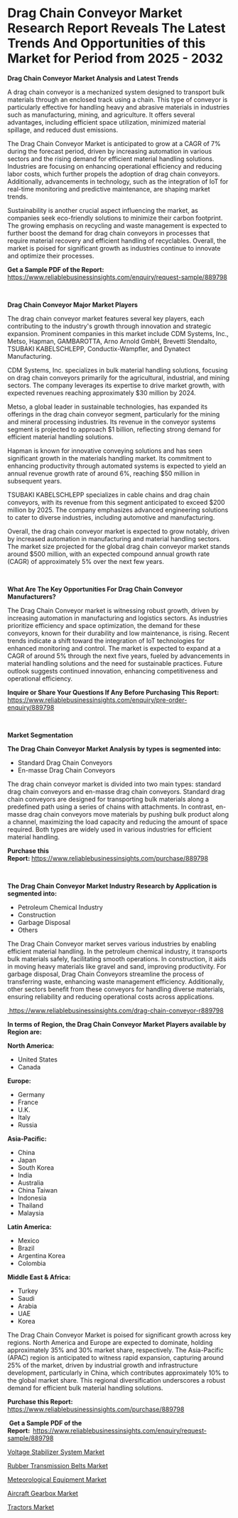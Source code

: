 <p><h1>Drag Chain Conveyor Market Research Report Reveals The Latest Trends And Opportunities of this Market for Period from 2025 - 2032</h1></p><p><strong>Drag Chain Conveyor Market Analysis and Latest Trends</strong></p>
<p><p>A drag chain conveyor is a mechanized system designed to transport bulk materials through an enclosed track using a chain. This type of conveyor is particularly effective for handling heavy and abrasive materials in industries such as manufacturing, mining, and agriculture. It offers several advantages, including efficient space utilization, minimized material spillage, and reduced dust emissions.</p><p>The Drag Chain Conveyor Market is anticipated to grow at a CAGR of 7% during the forecast period, driven by increasing automation in various sectors and the rising demand for efficient material handling solutions. Industries are focusing on enhancing operational efficiency and reducing labor costs, which further propels the adoption of drag chain conveyors. Additionally, advancements in technology, such as the integration of IoT for real-time monitoring and predictive maintenance, are shaping market trends.</p><p>Sustainability is another crucial aspect influencing the market, as companies seek eco-friendly solutions to minimize their carbon footprint. The growing emphasis on recycling and waste management is expected to further boost the demand for drag chain conveyors in processes that require material recovery and efficient handling of recyclables. Overall, the market is poised for significant growth as industries continue to innovate and optimize their processes.</p></p>
<p><strong>Get a Sample PDF of the Report:&nbsp;</strong> <a href="https://www.reliablebusinessinsights.com/enquiry/request-sample/889798?utm_campaign=63&utm_medium=2&utm_source=Github&utm_content=ia&utm_term=16022025&utm_id=drag-chain-conveyor">https://www.reliablebusinessinsights.com/enquiry/request-sample/889798</a></p>
<p>&nbsp;</p>
<p><strong>Drag Chain Conveyor Major Market Players</strong></p>
<p><p>The drag chain conveyor market features several key players, each contributing to the industry's growth through innovation and strategic expansion. Prominent companies in this market include CDM Systems, Inc., Metso, Hapman, GAMBAROTTA, Arno Arnold GmbH, Brevetti Stendalto, TSUBAKI KABELSCHLEPP, Conductix-Wampfler, and Dynatect Manufacturing.</p><p>CDM Systems, Inc. specializes in bulk material handling solutions, focusing on drag chain conveyors primarily for the agricultural, industrial, and mining sectors. The company leverages its expertise to drive market growth, with expected revenues reaching approximately $30 million by 2024.</p><p>Metso, a global leader in sustainable technologies, has expanded its offerings in the drag chain conveyor segment, particularly for the mining and mineral processing industries. Its revenue in the conveyor systems segment is projected to approach $1 billion, reflecting strong demand for efficient material handling solutions.</p><p>Hapman is known for innovative conveying solutions and has seen significant growth in the materials handling market. Its commitment to enhancing productivity through automated systems is expected to yield an annual revenue growth rate of around 6%, reaching $50 million in subsequent years.</p><p>TSUBAKI KABELSCHLEPP specializes in cable chains and drag chain conveyors, with its revenue from this segment anticipated to exceed $200 million by 2025. The company emphasizes advanced engineering solutions to cater to diverse industries, including automotive and manufacturing.</p><p>Overall, the drag chain conveyor market is expected to grow notably, driven by increased automation in manufacturing and material handling sectors. The market size projected for the global drag chain conveyor market stands around $500 million, with an expected compound annual growth rate (CAGR) of approximately 5% over the next few years.</p></p>
<p>&nbsp;</p>
<p><strong>What Are The Key Opportunities For Drag Chain Conveyor Manufacturers?</strong></p>
<p><p>The Drag Chain Conveyor market is witnessing robust growth, driven by increasing automation in manufacturing and logistics sectors. As industries prioritize efficiency and space optimization, the demand for these conveyors, known for their durability and low maintenance, is rising. Recent trends indicate a shift toward the integration of IoT technologies for enhanced monitoring and control. The market is expected to expand at a CAGR of around 5% through the next five years, fueled by advancements in material handling solutions and the need for sustainable practices. Future outlook suggests continued innovation, enhancing competitiveness and operational efficiency.</p></p>
<p><strong>Inquire or Share Your Questions If Any Before Purchasing This Report:</strong> <a href="https://www.reliablebusinessinsights.com/enquiry/pre-order-enquiry/889798?utm_campaign=63&utm_medium=2&utm_source=Github&utm_content=ia&utm_term=16022025&utm_id=drag-chain-conveyor">https://www.reliablebusinessinsights.com/enquiry/pre-order-enquiry/889798</a></p>
<p>&nbsp;</p>
<p><strong>Market Segmentation</strong></p>
<p><strong>The Drag Chain Conveyor Market Analysis by types is segmented into:</strong></p>
<p><ul><li>Standard Drag Chain Conveyors</li><li>En-masse Drag Chain Conveyors</li></ul></p>
<p><p>The drag chain conveyor market is divided into two main types: standard drag chain conveyors and en-masse drag chain conveyors. Standard drag chain conveyors are designed for transporting bulk materials along a predefined path using a series of chains with attachments. In contrast, en-masse drag chain conveyors move materials by pushing bulk product along a channel, maximizing the load capacity and reducing the amount of space required. Both types are widely used in various industries for efficient material handling.</p></p>
<p><strong>Purchase this Report:&nbsp;</strong><a href="https://www.reliablebusinessinsights.com/purchase/889798?utm_campaign=63&utm_medium=2&utm_source=Github&utm_content=ia&utm_term=16022025&utm_id=drag-chain-conveyor">https://www.reliablebusinessinsights.com/purchase/889798</a></p>
<p>&nbsp;</p>
<p><strong>The Drag Chain Conveyor Market Industry Research by Application is segmented into:</strong></p>
<p><ul><li>Petroleum Chemical Industry</li><li>Construction</li><li>Garbage Disposal</li><li>Others</li></ul></p>
<p><p>The Drag Chain Conveyor market serves various industries by enabling efficient material handling. In the petroleum chemical industry, it transports bulk materials safely, facilitating smooth operations. In construction, it aids in moving heavy materials like gravel and sand, improving productivity. For garbage disposal, Drag Chain Conveyors streamline the process of transferring waste, enhancing waste management efficiency. Additionally, other sectors benefit from these conveyors for handling diverse materials, ensuring reliability and reducing operational costs across applications.</p></p>
<p><a href="https://www.reliablebusinessinsights.com/drag-chain-conveyor-r889798?utm_campaign=63&utm_medium=2&utm_source=Github&utm_content=ia&utm_term=16022025&utm_id=drag-chain-conveyor">&nbsp;https://www.reliablebusinessinsights.com/drag-chain-conveyor-r889798</a></p>
<p><strong>In terms of Region, the Drag Chain Conveyor Market Players available by Region are:</strong></p>
<p>
    <p> <strong> North America: </strong>
        <ul>
            <li>United States</li>
            <li>Canada</li>
        </ul>
        </p> 
    <p> <strong> Europe: </strong>
        <ul>
            <li>Germany</li>
            <li>France</li>
            <li>U.K.</li>
            <li>Italy</li>
            <li>Russia</li>
        </ul>
        </p> 
    <p> <strong> Asia-Pacific: </strong>
        <ul>
            <li>China</li>
            <li>Japan</li>
            <li>South Korea</li>
            <li>India</li>
            <li>Australia</li>
            <li>China Taiwan</li>
            <li>Indonesia</li>
            <li>Thailand</li>
            <li>Malaysia</li>
        </ul>
        </p> 
    <p> <strong> Latin America: </strong>
        <ul>
            <li>Mexico</li>
            <li>Brazil</li>
            <li>Argentina Korea</li>
            <li>Colombia</li>
        </ul>
        </p> 
    <p> <strong> Middle East & Africa: </strong>
        <ul>
            <li>Turkey</li>
            <li>Saudi</li>
            <li>Arabia</li>
            <li>UAE</li>
            <li>Korea</li>
        </ul>
    </p>
    </p>
<p><p>The Drag Chain Conveyor Market is poised for significant growth across key regions. North America and Europe are expected to dominate, holding approximately 35% and 30% market share, respectively. The Asia-Pacific (APAC) region is anticipated to witness rapid expansion, capturing around 25% of the market, driven by industrial growth and infrastructure development, particularly in China, which contributes approximately 10% to the global market share. This regional diversification underscores a robust demand for efficient bulk material handling solutions.</p></p>
<p><strong>Purchase this Report: </strong><a href="https://www.reliablebusinessinsights.com/purchase/889798?utm_campaign=63&utm_medium=2&utm_source=Github&utm_content=ia&utm_term=16022025&utm_id=drag-chain-conveyor">https://www.reliablebusinessinsights.com/purchase/889798</a></p>
<p>&nbsp;<strong>Get a Sample PDF of the Report:&nbsp;&nbsp;</strong><a href="https://www.reliablebusinessinsights.com/enquiry/request-sample/889798?utm_campaign=63&utm_medium=2&utm_source=Github&utm_content=ia&utm_term=16022025&utm_id=drag-chain-conveyor">https://www.reliablebusinessinsights.com/enquiry/request-sample/889798</a></p>
<p><strong></strong></p>
<p><p><a href="https://github.com/dailyspunj47/Market-Research-Report-List-1/blob/main/voltage-stabilizer-system-market.md?utm_campaign=63&utm_medium=2&utm_source=Github&utm_content=ia&utm_term=16022025&utm_id=drag-chain-conveyor">Voltage Stabilizer System Market</a></p><p><a href="https://github.com/momossidram/Market-Research-Report-List-1/blob/main/rubber-transmission-belts-market.md?utm_campaign=63&utm_medium=2&utm_source=Github&utm_content=ia&utm_term=16022025&utm_id=drag-chain-conveyor">Rubber Transmission Belts Market</a></p><p><a href="https://github.com/biyajausenik/Market-Research-Report-List-1/blob/main/meteorological-equipment-market.md?utm_campaign=63&utm_medium=2&utm_source=Github&utm_content=ia&utm_term=16022025&utm_id=drag-chain-conveyor">Meteorological Equipment Market</a></p><p><a href="https://github.com/muvdibezuh/Market-Research-Report-List-1/blob/main/aircraft-gearbox-market.md?utm_campaign=63&utm_medium=2&utm_source=Github&utm_content=ia&utm_term=16022025&utm_id=drag-chain-conveyor">Aircraft Gearbox Market</a></p><p><a href="https://github.com/ajayanhaizan/Market-Research-Report-List-1/blob/main/tractors-market.md?utm_campaign=63&utm_medium=2&utm_source=Github&utm_content=ia&utm_term=16022025&utm_id=drag-chain-conveyor">Tractors Market</a></p></p>